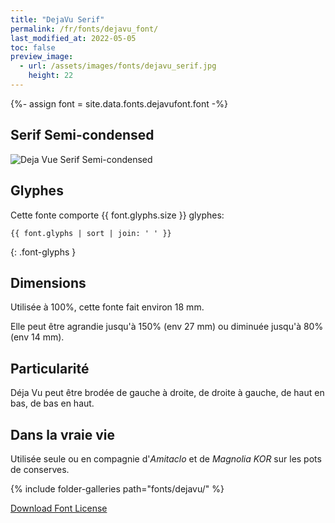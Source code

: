 ```yaml
---
title: "DejaVu Serif"
permalink: /fr/fonts/dejavu_font/
last_modified_at: 2022-05-05
toc: false
preview_image:
  - url: /assets/images/fonts/dejavu_serif.jpg
    height: 22
---
```

{%- assign font = site.data.fonts.dejavufont.font -%}
## Serif Semi-condensed

![Deja Vue Serif Semi-condensed](/assets/images/fonts/dejavu_serif.jpg)

## Glyphes 
Cette fonte comporte  {{ font.glyphs.size }} glyphes:

```
{{ font.glyphs | sort | join: ' ' }}
```
{: .font-glyphs }


## Dimensions

Utilisée à 100%, cette fonte fait environ 18 mm.

Elle peut être agrandie jusqu'à 150% (env 27 mm) ou diminuée jusqu'à 80% (env 14 mm).


## Particularité

Déja Vu peut être brodée de gauche à droite, de droite à gauche, de haut en bas, de bas en haut.

## Dans la vraie vie

Utilisée seule ou en compagnie d'*Amitaclo* et de *Magnolia KOR* sur les pots de conserves.

{% include folder-galleries path="fonts/dejavu/" %}


[Download Font License](https://github.com/inkstitch/inkstitch/tree/main/fonts/dejavufont/LICENSE)
